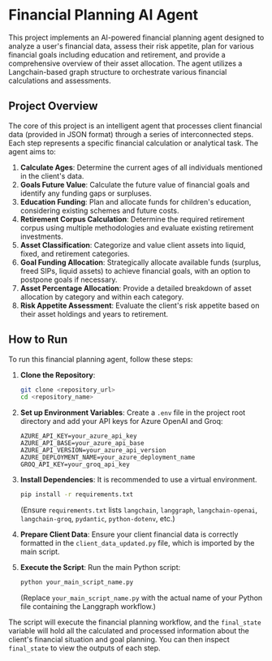 # Financial Planning AI Agent

This project implements an AI-powered financial planning agent designed to analyze a user's financial data, assess their risk appetite, plan for various financial goals including education and retirement, and provide a comprehensive overview of their asset allocation. The agent utilizes a Langchain-based graph structure to orchestrate various financial calculations and assessments.

## Project Overview

The core of this project is an intelligent agent that processes client financial data (provided in JSON format) through a series of interconnected steps. Each step represents a specific financial calculation or analytical task. The agent aims to:

1.  **Calculate Ages**: Determine the current ages of all individuals mentioned in the client's data.
2.  **Goals Future Value**: Calculate the future value of financial goals and identify any funding gaps or surpluses.
3.  **Education Funding**: Plan and allocate funds for children's education, considering existing schemes and future costs.
4.  **Retirement Corpus Calculation**: Determine the required retirement corpus using multiple methodologies and evaluate existing retirement investments.
5.  **Asset Classification**: Categorize and value client assets into liquid, fixed, and retirement categories.
6.  **Goal Funding Allocation**: Strategically allocate available funds (surplus, freed SIPs, liquid assets) to achieve financial goals, with an option to postpone goals if necessary.
7.  **Asset Percentage Allocation**: Provide a detailed breakdown of asset allocation by category and within each category.
8.  **Risk Appetite Assessment**: Evaluate the client's risk appetite based on their asset holdings and years to retirement.

## How to Run

To run this financial planning agent, follow these steps:

1.  **Clone the Repository**:
    ```bash
    git clone <repository_url>
    cd <repository_name>
    ```

2.  **Set up Environment Variables**:
    Create a `.env` file in the project root directory and add your API keys for Azure OpenAI and Groq:
    ```
    AZURE_API_KEY=your_azure_api_key
    AZURE_API_BASE=your_azure_api_base
    AZURE_API_VERSION=your_azure_api_version
    AZURE_DEPLOYMENT_NAME=your_azure_deployment_name
    GROQ_API_KEY=your_groq_api_key
    ```

3.  **Install Dependencies**:
    It is recommended to use a virtual environment.
    ```bash
    pip install -r requirements.txt
    ```
    (Ensure `requirements.txt` lists `langchain`, `langgraph`, `langchain-openai`, `langchain-groq`, `pydantic`, `python-dotenv`, etc.)

4.  **Prepare Client Data**:
    Ensure your client financial data is correctly formatted in the `client_data_updated.py` file, which is imported by the main script.

5.  **Execute the Script**:
    Run the main Python script:
    ```bash
    python your_main_script_name.py
    ```
    (Replace `your_main_script_name.py` with the actual name of your Python file containing the Langgraph workflow.)

The script will execute the financial planning workflow, and the `final_state` variable will hold all the calculated and processed information about the client's financial situation and goal planning. You can then inspect `final_state` to view the outputs of each step.
